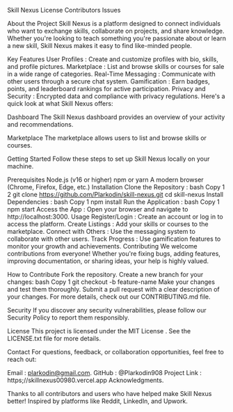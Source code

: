 
Skill Nexus
License
Contributors
Issues

About the Project
Skill Nexus is a platform designed to connect individuals who want to exchange skills, collaborate on projects, and share knowledge. Whether you're looking to teach something you're passionate about or learn a new skill, Skill Nexus makes it easy to find like-minded people.

Key Features
User Profiles : Create and customize profiles with bio, skills, and profile pictures.
Marketplace : List and browse skills or courses for sale in a wide range of categories.
Real-Time Messaging : Communicate with other users through a secure chat system.
Gamification : Earn badges, points, and leaderboard rankings for active participation.
Privacy and Security : Encrypted data and compliance with privacy regulations.
Here's a quick look at what Skill Nexus offers:

Dashboard
The Skill Nexus dashboard provides an overview of your activity and recommendations.

Marketplace
The marketplace allows users to list and browse skills or courses.

Getting Started
Follow these steps to set up Skill Nexus locally on your machine.

Prerequisites
Node.js (v16 or higher)
npm or yarn
A modern browser (Chrome, Firefox, Edge, etc.)
Installation
Clone the Repository :
bash
Copy
1
2
git clone https://github.com/Plarkodin/skill-nexus.git
cd skill-nexus
Install Dependencies :
bash
Copy
1
npm install
Run the Application :
bash
Copy
1
npm start
Access the App :
Open your browser and navigate to http://localhost:3000.
Usage
Register/Login : Create an account or log in to access the platform.
Create Listings : Add your skills or courses to the marketplace.
Connect with Others : Use the messaging system to collaborate with other users.
Track Progress : Use gamification features to monitor your growth and achievements.
Contributing
We welcome contributions from everyone! Whether you're fixing bugs, adding features, improving documentation, or sharing ideas, your help is highly valued.

How to Contribute
Fork the repository.
Create a new branch for your changes:
bash
Copy
1
git checkout -b feature-name
Make your changes and test them thoroughly.
Submit a pull request with a clear description of your changes.
For more details, check out our CONTRIBUTING.md file.

Security
If you discover any security vulnerabilities, please follow our Security Policy to report them responsibly.

License
This project is licensed under the MIT License . See the LICENSE.txt file for more details.

Contact
For questions, feedback, or collaboration opportunities, feel free to reach out:

Email : plarkodin@gmail.com.
GitHub : @Plarkodin908
Project Link : https;//skillnexus00980.vercel.app
Acknowledgments.

Thanks to all contributors and users who have helped make Skill Nexus better!
Inspired by platforms like Reddit, LinkedIn, and Upwork.
